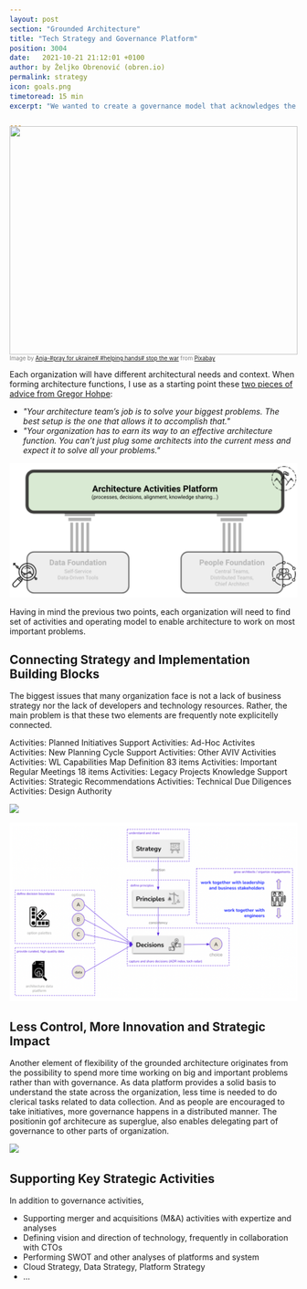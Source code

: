 ```yaml
---
layout: post
section: "Grounded Architecture"
title: "Tech Strategy and Governance Platform"
position: 3004
date:   2021-10-21 21:12:01 +0100
author: by Željko Obrenović (obren.io)
permalink: strategy
icon: goals.png
timetoread: 15 min
excerpt: "We wanted to create a governance model that acknowledges the complexity and diversity of our organization. We aimed at promoting a technology governance model as a well-balanced hybrid of three different ways of governing: mandates and bans, taxes, and leading by context."

---
```

<img style="margin-top: -20px; width: 100%; height: 400px; object-fit: cover" 
     src="assets/images/arch/parliament-366199_1920.jpg">
<div style="font-size: 70%; margin-top: -16px; color: grey; margin-bottom: 12px">
Image by <a href="https://pixabay.com/users/cocoparisienne-127419/?utm_source=link-attribution&amp;utm_medium=referral&amp;utm_campaign=image&amp;utm_content=366199">Anja-#pray for ukraine# #helping hands# stop the war</a> from <a href="https://pixabay.com/?utm_source=link-attribution&amp;utm_medium=referral&amp;utm_campaign=image&amp;utm_content=366199">Pixabay</a>
</div>

Each organization will have different architectural needs and context. When forming architecture functions, I use as a starting point these [two pieces of advice from Gregor Hohpe](https://architectelevator.com/architecture/organizing-architecture/):
 * *"Your architecture team’s job is to solve your biggest problems. The best setup is the one that allows it to accomplish that."*
 * *"Your organization has to earn its way to an effective architecture function. You can’t just plug some architects into the current mess and expect it to solve all your problems."*

![](assets/images/model-strategy.png)

Having in mind the previous two points, each organization will need to find set of activities and operating model to enable architecture to work on most important problems.



## Connecting Strategy and Implementation Building Blocks

The biggest issues that many organization face is not a lack of business strategy nor the lack of developers and technology resources. Rather, the main problem is that these two elements are frequently note explicitelly connected.

Activities: Planned Initiatives Support	
Activities: Ad-Hoc Activites	
Activities: New Planning Cycle Support
Activities: Other AVIV Activities
Activities: WL Capabilities Map Definition	83 items
Activities: Important Regular Meetings	18 items
Activities: Legacy Projects Knowledge Support
Activities: Strategic Recommendations
Activities: Technical Due Diligences
Activities: Design Authority

![](assets/images/triangle.png)


![](assets/images/arch/architecture-system.png)

## Less Control, More Innovation and Strategic Impact

Another element of flexibility of the grounded architecture originates from the possibility to spend more time working on big and important problems rather than with governance. As data platform provides a solid basis to understand the state across the organization, less time is needed to do clerical tasks related to data collection. And as people are encouraged to take initiatives, more governance happens in a distributed manner. The positionin gof architecure as superglue, also enables delegating part of governance to other parts of organization. 

![](assets/images/arch-in-context.png)

## Supporting Key Strategic Activities

In addition to governance activities, 

* Supporting merger and acquisitions (M&A) activities with expertize and analyses
* Defining vision and direction of technology, frequently in collaboration with CTOs
* Performing SWOT and other analyses of platforms and system
* Cloud Strategy, Data Strategy, Platform Strategy
* ...



<br>

